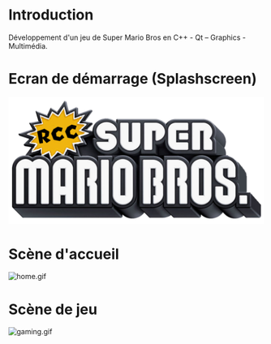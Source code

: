 # Introduction

Développement d'un jeu de Super Mario Bros en C++ - Qt – Graphics - Multimédia.

# Ecran de démarrage (Splashscreen)

![splash.png](./img/splash.png "splash.png")

# Scène d'accueil

![home.gif](./img/home.gif "home.gif")

# Scène de jeu

![gaming.gif](./img/gaming.gif "gaming.gif")
